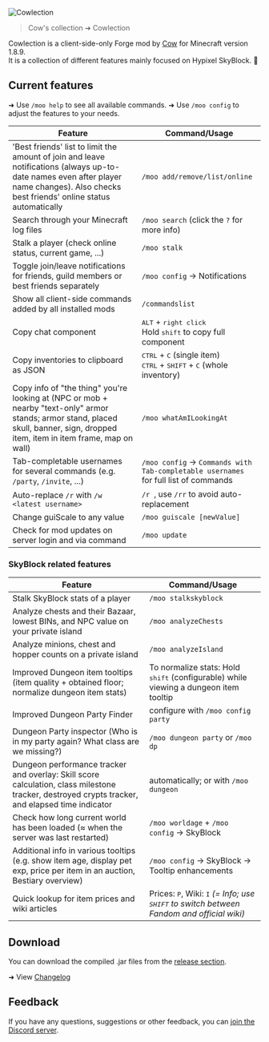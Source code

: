 ![Cowlection](https://github.com/cow-mc/Cowlection/blob/master/cowlection.png?raw=true)
> Cow's collection ➔ Cowlection

Cowlection is a client-side-only Forge mod by [Cow](https://namemc.com/profile/Cow) for Minecraft version 1.8.9.  
It is a collection of different features mainly focused on Hypixel SkyBlock. 🐄

## Current features
➜ Use `/moo help` to see all available commands.
➜ Use `/moo config` to adjust the features to your needs.

| Feature                                                                 | Command/Usage                           |
|-------------------------------------------------------------------------|-----------------------------------------|
| 'Best friends' list to limit the amount of join and leave notifications (always up-to-date names even after player name changes). Also checks best friends' online status automatically | `/moo add/remove/list/online` |
| Search through your Minecraft log files                                 | `/moo search` (click the `?` for more info) |
| Stalk a player (check online status, current game, ...)                 | `/moo stalk`                            |
| Toggle join/leave notifications for friends, guild members or best friends separately | `/moo config` &rarr; Notifications |
| Show all client-side commands added by all installed mods               | `/commandslist`                         |
| Copy chat component                                                     | <kbd>ALT</kbd> + <kbd>right click</kbd><br>Hold <kbd>shift</kbd> to copy full component |
| Copy inventories to clipboard as JSON                                   | <kbd>CTRL</kbd> + <kbd>C</kbd> (single item)<br><kbd>CTRL</kbd> + <kbd>SHIFT</kbd> + <kbd>C</kbd> (whole inventory) |
| Copy info of "the thing" you're looking at (NPC or mob + nearby "text-only" armor stands; armor stand, placed skull, banner, sign, dropped item, item in item frame, map on wall) | `/moo whatAmILookingAt` |
| Tab-completable usernames for several commands (e.g. `/party`, `/invite`, ...) | `/moo config` &rarr; `Commands with Tab-completable usernames` for full list of commands |
| Auto-replace `/r` with `/w <latest username>`                           | `/r `, use `/rr` to avoid auto-replacement |
| Change guiScale to any value                                            | `/moo guiscale [newValue]`              |
| Check for mod updates on server login and via command                   | `/moo update`                           |

### SkyBlock related features
| Feature                                                                 | Command/Usage                           |
|-------------------------------------------------------------------------|-----------------------------------------|
| Stalk SkyBlock stats of a player                                        | `/moo stalkskyblock`                    |
| Analyze chests and their Bazaar, lowest BINs, and NPC value on your private island | `/moo analyzeChests`         |
| Analyze minions, chest and hopper counts on a private island            | `/moo analyzeIsland`                    |
| Improved Dungeon item tooltips (item quality + obtained floor; normalize dungeon item stats) | To normalize stats: Hold <kbd>shift</kbd> (configurable) while viewing a dungeon item tooltip |
| Improved Dungeon Party Finder                                           | configure with `/moo config party`      |
| Dungeon Party inspector (Who is in my party again? What class are we missing?) | `/moo dungeon party` or `/moo dp` |
| Dungeon performance tracker and overlay: Skill score calculation, class milestone tracker, destroyed crypts tracker, and elapsed time indicator | automatically; or with `/moo dungeon` |
| Check how long current world has been loaded (≈ when the server was last restarted) | `/moo worldage` + `/moo config` &rarr; SkyBlock |
| Additional info in various tooltips (e.g. show item age, display pet exp, price per item in an auction, Bestiary overview) | `/moo config` &rarr; SkyBlock &rarr; Tooltip enhancements |
| Quick lookup for item prices and wiki articles                          | Prices: <kbd>P</kbd>, Wiki: <kbd>I</kbd> *(= Info; use <kbd>SHIFT</kbd> to switch between Fandom and official wiki)* |

## Download
You can download the compiled .jar files from the [release section](https://github.com/cow-mc/Cowlection/releases).

➜ View [Changelog](CHANGELOG.md)

## Feedback
If you have any questions, suggestions or other feedback, you can [join the Discord server](https://discord.gg/fU2tFPf).
